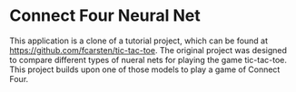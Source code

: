 # Connect Four Neural Net

This application is a clone of a tutorial project, which can be found at https://github.com/fcarsten/tic-tac-toe. The original project was designed to compare different types of nueral nets for playing the game tic-tac-toe. This project builds upon one of those models to play a game of Connect Four. 